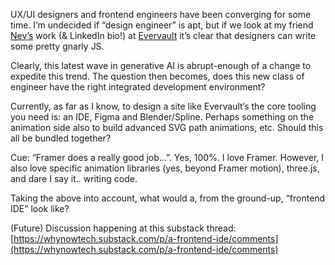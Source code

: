 UX/UI designers and frontend engineers have been converging for some time. I’m undecided if “design engineer” is apt, but if we look at my friend [Nev’s](https://twitter.com/NevFlynn) work (& LinkedIn bio!) at [Evervault](https://evervault.com/) it’s clear that designers can write some pretty gnarly JS.

Clearly, this latest wave in generative AI is abrupt-enough of a change to expedite this trend. The question then becomes, does this new class of engineer have the right integrated development environment?

Currently, as far as I know, to design a site like Evervault’s the core tooling you need is: an IDE, Figma and Blender/Spline. Perhaps something on the animation side also to build advanced SVG path animations, etc. Should this all be bundled together?

Cue: “Framer does a really good job…”. Yes, 100%. I love Framer. However, I also love specific animation libraries (yes, beyond Framer motion), three.js, and dare I say it.. writing code.

Taking the above into account, what would a, from the ground-up, “frontend IDE” look like?

(Future) Discussion happening at this substack thread: [https://whynowtech.substack.com/p/a-frontend-ide/comments](https://whynowtech.substack.com/p/a-frontend-ide/comments)
